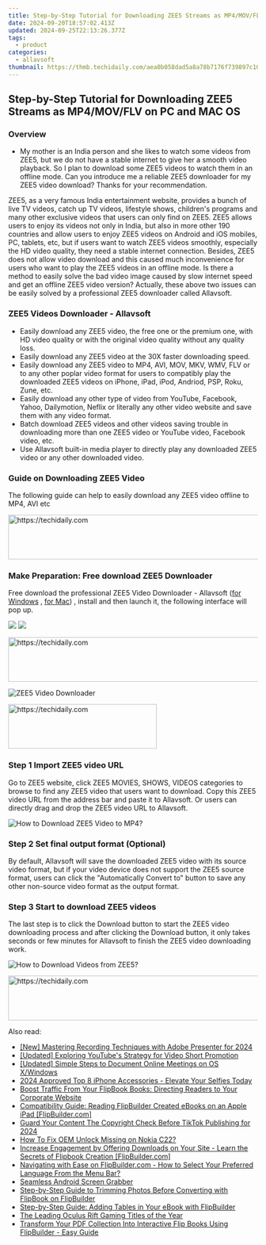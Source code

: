 ```yaml
---
title: Step-by-Step Tutorial for Downloading ZEE5 Streams as MP4/MOV/FLV on PC and MAC OS
date: 2024-09-20T18:57:02.413Z
updated: 2024-09-25T22:13:26.377Z
tags:
  - product
categories:
  - allavsoft
thumbnail: https://thmb.techidaily.com/aea0b058dad5a8a78b7176f739897c106c85c82d6e617b0cdb68b3405d4743da.png
---
```


## Step-by-Step Tutorial for Downloading ZEE5 Streams as MP4/MOV/FLV on PC and MAC OS

### Overview

* My mother is an India person and she likes to watch some videos from ZEE5, but we do not have a stable internet to give her a smooth video playback. So I plan to download some ZEE5 videos to watch them in an offline mode. Can you introduce me a reliable ZEE5 downloader for my ZEE5 video download? Thanks for your recommendation.

ZEE5, as a very famous India entertainment website, provides a bunch of live TV videos, catch up TV videos, lifestyle shows, children's programs and many other exclusive videos that users can only find on ZEE5\. ZEE5 allows users to enjoy its videos not only in India, but also in more other 190 countries and allow users to enjoy ZEE5 videos on Android and iOS mobiles, PC, tablets, etc, but if users want to watch ZEE5 videos smoothly, especially the HD video quality, they need a stable internet connection. Besides, ZEE5 does not allow video download and this caused much inconvenience for users who want to play the ZEE5 videos in an offline mode. Is there a method to easily solve the bad video image caused by slow internet speed and get an offline ZEE5 video version? Actually, these above two issues can be easily solved by a professional ZEE5 downloader called Allavsoft.

### ZEE5 Videos Downloader - Allavsoft

* Easily download any ZEE5 video, the free one or the premium one, with HD video quality or with the original video quality without any quality loss.
* Easily download any ZEE5 video at the 30X faster downloading speed.
* Easily download any ZEE5 video to MP4, AVI, MOV, MKV, WMV, FLV or to any other poplar video format for users to compatibly play the downloaded ZEE5 videos on iPhone, iPad, iPod, Andriod, PSP, Roku, Zune, etc.
* Easily download any other type of video from YouTube, Facebook, Yahoo, Dailymotion, Neflix or literally any other video website and save them with any video format.
* Batch download ZEE5 videos and other videos saving trouble in downloading more than one ZEE5 video or YouTube video, Facebook video, etc.
* Use Allavsoft built-in media player to directly play any downloaded ZEE5 video or any other downloaded video.

### Guide on Downloading ZEE5 Video

The following guide can help to easily download any ZEE5 video offline to MP4, AVI etc

<!-- affiliate ads begin -->
<a href="https://unicoeye.pxf.io/c/5597632/2134233/18498" target="_top" id="2134233">
  <img src="//a.impactradius-go.com/display-ad/18498-2134233" border="0" alt="https://techidaily.com" width="728" height="90"/>
</a>
<img height="0" width="0" src="https://unicoeye.pxf.io/i/5597632/2134233/18498" style="position:absolute;visibility:hidden;" border="0" />
<!-- affiliate ads end -->

### Make Preparation: Free download ZEE5 Downloader

Free download the professional ZEE5 Video Downloader - Allavsoft ([for Windows](https://tools.techidaily.com/allavsoft/products/) , [for Mac](https://tools.techidaily.com/allavsoft/products/)) , install and then launch it, the following interface will pop up.

[![](https://www.allavsoft.com/how-to/../images/how-to/free-download-win.jpg)](https://tools.techidaily.com/allavsoft/products/) [![](https://www.allavsoft.com/how-to/../images/how-to/free-download-mac.jpg)](https://tools.techidaily.com/allavsoft/products/)

<!-- affiliate ads begin -->
<a href="https://appsumo.8odi.net/c/5597632/2037350/7443" target="_top" id="2037350">
  <img src="//a.impactradius-go.com/display-ad/7443-2037350" border="0" alt="https://techidaily.com" width="728" height="90"/>
</a>
<img height="0" width="0" src="https://appsumo.8odi.net/i/5597632/2037350/7443" style="position:absolute;visibility:hidden;" border="0" />
<!-- affiliate ads end -->

![ZEE5 Video Downloader](https://www.allavsoft.com/how-to/../images/allavsoft/screen-shot-600.jpg)

<!-- affiliate ads begin -->
<a href="https://aligracehair.sjv.io/c/5597632/1938693/19272" target="_top" id="1938693">
  <img src="//a.impactradius-go.com/display-ad/19272-1938693" border="0" alt="https://techidaily.com" width="300" height="90"/>
</a>
<img height="0" width="0" src="https://aligracehair.sjv.io/i/5597632/1938693/19272" style="position:absolute;visibility:hidden;" border="0" />
<!-- affiliate ads end -->

### Step 1 Import ZEE5 video URL

Go to ZEE5 website, click ZEE5 MOVIES, SHOWS, VIDEOS categories to browse to find any ZEE5 video that users want to download. Copy this ZEE5 video URL from the address bar and paste it to Allavsoft. Or users can directly drag and drop the ZEE5 video URL to Allavsoft.

![How to Download ZEE5 Video to MP4?](https://www.allavsoft.com/how-to/../images/how-to/download-rtmp-video/download-rtmp-video.jpg)

### Step 2 Set final output format (Optional)

By default, Allavsoft will save the downloaded ZEE5 video with its source video format, but if your video device does not support the ZEE5 source format, users can click the "Automatically Convert to" button to save any other non-source video format as the output format.

### Step 3 Start to download ZEE5 videos

The last step is to click the Download button to start the ZEE5 video downloading process and after clicking the Download button, it only takes seconds or few minutes for Allavsoft to finish the ZEE5 video downloading work.

![How to Download Videos from ZEE5?](https://www.allavsoft.com/how-to/../images/how-to/download-zee5-videos/download-videos-from-zee5.jpg)

<!-- affiliate ads begin -->
<a href="https://appsumo.8odi.net/c/5597632/2082533/7443" target="_top" id="2082533">
  <img src="//a.impactradius-go.com/display-ad/7443-2082533" border="0" alt="https://techidaily.com" width="728" height="90"/>
</a>
<img height="0" width="0" src="https://appsumo.8odi.net/i/5597632/2082533/7443" style="position:absolute;visibility:hidden;" border="0" />
<!-- affiliate ads end -->

<ins class="adsbygoogle"
     style="display:block"
     data-ad-format="autorelaxed"
     data-ad-client="ca-pub-7571918770474297"
     data-ad-slot="1223367746"></ins>

<ins class="adsbygoogle"
     style="display:block"
     data-ad-client="ca-pub-7571918770474297"
     data-ad-slot="8358498916"
     data-ad-format="auto"
     data-full-width-responsive="true"></ins>

<span class="atpl-alsoreadstyle">Also read:</span>
<div><ul>
<li><a href="https://screen-video-capture.techidaily.com/new-mastering-recording-techniques-with-adobe-presenter-for-2024/"><u>[New] Mastering Recording Techniques with Adobe Presenter for 2024</u></a></li>
<li><a href="https://youtube-webster.techidaily.com/ed-exploring-youtubes-strategy-for-video-short-promotion/"><u>[Updated] Exploring YouTube's Strategy for Video Short Promotion</u></a></li>
<li><a href="https://digital-screen-recording.techidaily.com/updated-simple-steps-to-document-online-meetings-on-os-xwindows/"><u>[Updated] Simple Steps to Document Online Meetings on OS X/Windows</u></a></li>
<li><a href="https://some-guidance.techidaily.com/2024-approved-top-8-iphone-accessories-elevate-your-selfies-today/"><u>2024 Approved Top 8 iPhone Accessories - Elevate Your Selfies Today</u></a></li>
<li><a href="https://fox-tls.techidaily.com/boost-traffic-from-your-flipbook-books-directing-readers-to-your-corporate-website/"><u>Boost Traffic From Your FlipBook Books: Directing Readers to Your Corporate Website</u></a></li>
<li><a href="https://fox-tls.techidaily.com/compatibility-guide-reading-flipbuilder-created-ebooks-on-an-apple-ipad-flipbuildercom/"><u>Compatibility Guide: Reading FlipBuilder Created eBooks on an Apple iPad [FlipBuilder.com]</u></a></li>
<li><a href="https://tiktok-videos.techidaily.com/guard-your-content-the-copyright-check-before-tiktok-publishing-for-2024/"><u>Guard Your Content The Copyright Check Before TikTok Publishing for 2024</u></a></li>
<li><a href="https://easy-unlock-android.techidaily.com/how-to-fix-oem-unlock-missing-on-nokia-c22-by-drfone-android/"><u>How To Fix OEM Unlock Missing on Nokia C22?</u></a></li>
<li><a href="https://fox-tls.techidaily.com/increase-engagement-by-offering-downloads-on-your-site-learn-the-secrets-of-flipbook-creation-flipbuildercom/"><u>Increase Engagement by Offering Downloads on Your Site - Learn the Secrets of Flipbook Creation [FlipBuilder.com]</u></a></li>
<li><a href="https://fox-tls.techidaily.com/navigating-with-ease-on-flipbuildercom-how-to-select-your-preferred-language-from-the-menu-bar/"><u>Navigating with Ease on FlipBuilder.com - How to Select Your Preferred Language From the Menu Bar?</u></a></li>
<li><a href="https://video-capture.techidaily.com/seamless-android-screen-grabber/"><u>Seamless Android Screen Grabber</u></a></li>
<li><a href="https://fox-tls.techidaily.com/step-by-step-guide-to-trimming-photos-before-converting-with-flipbook-on-flipbuilder/"><u>Step-by-Step Guide to Trimming Photos Before Converting with FlipBook on FlipBuilder</u></a></li>
<li><a href="https://fox-tls.techidaily.com/step-by-step-guide-adding-tables-in-your-ebook-with-flipbuilder/"><u>Step-by-Step Guide: Adding Tables in Your eBook with FlipBuilder</u></a></li>
<li><a href="https://article-tips.techidaily.com/the-leading-oculus-rift-gaming-titles-of-the-year/"><u>The Leading Oculus Rift Gaming Titles of the Year</u></a></li>
<li><a href="https://fox-tls.techidaily.com/transform-your-pdf-collection-into-interactive-flip-books-using-flipbuilder-easy-guide/"><u>Transform Your PDF Collection Into Interactive Flip Books Using FlipBuilder - Easy Guide</u></a></li>
</ul></div>

